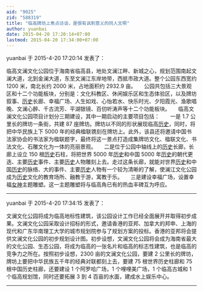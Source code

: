 ```yaml
---
aid: "9025"
zid: "588319"
title: "临高牌坊上焦点访谈，是很有讽刺意义的同人文啊"
author: yuanbai
date: 2015-04-20 17:20:14+07:00
lastmod: 2015-04-20 17:34:00+07:00
---
```


yuanbai 于 2015-4-20 17:20:14 发表了：

临高文澜文化公园位于海南省临高县，地处文澜江畔、新城之心，规划范围南起文澜大道，北到金澜大道，东至文澜江东岸地带，西抵市政大道。整个公园东西宽约 1200 米，南北长约 2000 米，占地面积约 2932.9 亩。　　公园共包括三大景观区和十二个功能板块，分别是：文化科教区、休闲娱乐区和生态体验区，以及牌坊叙事、[历史](http://bbs.tianya.cn/list-50337-1.shtml)长廊、幸福广场、人生如戏、心怡若水、快乐时光、夕阳霞光、渔歌唱晚、文澜心醉、千古流芳、平湖银镜、百仞听涛声等十二个功能板块。　　临高文澜文化公园项目计划分三期建设，其中一期启动的主要项目包括：　　一是 1.7 公里长的牌坊一条街，共建 87 座牌坊。牌坊以不同的形状展现临高[历史](http://bbs.tianya.cn/list-50337-1.shtml)，同时，将把中华民族上下 5000 年的经典楹联镌刻在牌坊上。此外，该县还将邀请中国书法家协会的书法家为楹联题字，最终将这一景点打造成集牌坊文化、楹联文化、书法文化、石雕文化为一体的亮丽景观。　　二是位于公园中轴线上的[历史](http://bbs.tianya.cn/list-50337-1.shtml)长廊，长廊上设立 150 根[历史](http://bbs.tianya.cn/list-50337-1.shtml)石柱，将把世界 5000 年[历史](http://bbs.tianya.cn/list-50337-1.shtml)和中国 5000 年[历史](http://bbs.tianya.cn/list-50337-1.shtml)的朝代更迭、主要[历史](http://bbs.tianya.cn/list-50337-1.shtml)事件、主要[历史](http://bbs.tianya.cn/list-50337-1.shtml)人物雕刻上去。走过这条长廊，就能对世界[历史](http://bbs.tianya.cn/list-50337-1.shtml)和中国[历史](http://bbs.tianya.cn/list-50337-1.shtml)的脉络、大的事件、主要[历史](http://bbs.tianya.cn/list-50337-1.shtml)人物有一个较为清晰的了解，使澜江文化公园成为[历史](http://bbs.tianya.cn/list-50337-1.shtml)文化的教育场所、融教于游，寓教于乐。　　三是建设幸福广场，设置幸福[女神](http://bbs.tianya.cn/list-151586-1.shtml)主题雕塑。这一主题雕塑将与临高角已有的热血丰碑互为呼应。

---

yuanbai 于 2015-4-20 17:34:15 发表了：

文澜文化公园将成为临高地标性建筑，该公园设计工作已经全面展开并取得初步成果。文澜文化公园采取设计招标的形式，邀请香港的亚邦、加拿大的邦申、上海的现代和广东华南理工大学的城市规划院参与了规划方案的投标。香港的亚邦将会提供文澜文化公园的初步规划设计图。初步设想，文澜文化公园将会成为海南省最大的文化公园、生态公园，将成为临高的一张名片和临高的标志性建筑，也是临高的竞争力之所在。按照初步设想，2300 亩的文澜文化公园，要建 2 公里长的牌坊，牌坊上要把中华民族五千年的经典对联都刻上去，要建 75 根世界历史柱廊和 75 根中国历史柱廊，还要建设 1 个阿罗哈广场，1 个哩哩美广场，1 个临高古城和 1 个临高规划馆，同时还要拓展 3 到 4 百亩的水面，建成水上娱乐中心。

---

